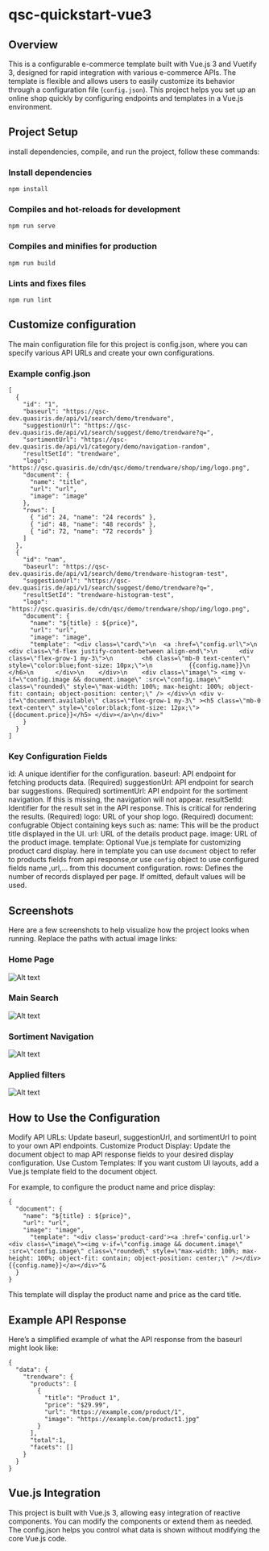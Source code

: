 # qsc-quickstart-vue3

## Overview

This is a configurable e-commerce template built with Vue.js 3 and Vuetify 3, designed for rapid integration with various e-commerce APIs. The template is flexible and allows users to easily customize its behavior through a configuration file (`config.json`). This project helps you set up an online shop quickly by configuring endpoints and templates in a Vue.js environment.

## Project Setup

install dependencies, compile, and run the project, follow these commands:

### Install dependencies
```
npm install
```

### Compiles and hot-reloads for development
```
npm run serve
```

### Compiles and minifies for production
```
npm run build
```

### Lints and fixes files
```
npm run lint
```

## Customize configuration

The main configuration file for this project is config.json, where you can specify various API URLs and create your own configurations.

### Example config.json

```
[
  {
    "id": "1",
    "baseurl": "https://qsc-dev.quasiris.de/api/v1/search/demo/trendware",
    "suggestionUrl": "https://qsc-dev.quasiris.de/api/v1/search/suggest/demo/trendware?q=",
    "sortimentUrl": "https://qsc-dev.quasiris.de/api/v1/category/demo/navigation-random",
    "resultSetId": "trendware",
    "logo": "https://qsc.quasiris.de/cdn/qsc/demo/trendware/shop/img/logo.png",
    "document": {
      "name": "title",
      "url": "url",
      "image": "image"
    },
    "rows": [
      { "id": 24, "name": "24 records" },
      { "id": 48, "name": "48 records" },
      { "id": 72, "name": "72 records" }
    ]
  },
  {
    "id": "nam",
    "baseurl": "https://qsc-dev.quasiris.de/api/v1/search/demo/trendware-histogram-test",
    "suggestionUrl": "https://qsc-dev.quasiris.de/api/v1/search/suggest/demo/trendware?q=",
    "resultSetId": "trendware-histogram-test",
    "logo": "https://qsc.quasiris.de/cdn/qsc/demo/trendware/shop/img/logo.png",
    "document": {
      "name": "${title} : ${price}",
      "url": "url",
      "image": "image",
      "template": "<div class=\"card\">\n  <a :href=\"config.url\">\n    <div class=\"d-flex justify-content-between align-end\">\n      <div class=\"flex-grow-1 my-3\">\n        <h6 class=\"mb-0 text-center\" style=\"color:blue;font-size: 10px;\">\n          {{config.name}}\n        </h6>\n      </div>\n    </div>\n    <div class=\"image\"> <img v-if=\"config.image && document.image\" :src=\"config.image\" class=\"rounded\" style=\"max-width: 100%; max-height: 100%; object-fit: contain; object-position: center;\" /> </div>\n <div v-if=\"document.available\" class=\"flex-grow-1 my-3\" ><h5 class=\"mb-0 text-center\" style=\"color:black;font-size: 12px;\">{{document.price}}</h5> </div></a>\n</div>"
    }
  }
]
```

###  Key Configuration Fields

  id: A unique identifier for the configuration.
  baseurl: API endpoint for fetching products data. (Required)
  suggestionUrl: API endpoint for search bar suggestions. (Required)
  sortimentUrl: API endpoint for the sortiment navigation. If this is missing, 
    the navigation will not appear.
  resultSetId: Identifier for the result set in the API response. This is critical
    for  rendering the results. (Required)
  logo: URL of your shop logo. (Required)
  document: confugrable Object containing keys such as:
      name: This will be the product title displayed in the UI.
      url: URL of the details product page.
      image: URL of the product image.
      template: Optional Vue.js template for customizing product card display.
        here in template you can use `document` object to refer to products fields
        from api response,or use `config` object to use configured fields name ,url,...  from this document configuration.
  rows: Defines the number of records displayed per page. If omitted, default values will be used.

## Screenshots

Here are a few screenshots to help visualize how the project looks when running. Replace the paths with actual image links:

### Home Page
![Alt text](src/assets/Screenshot1.png)
### Main Search
![Alt text](src/assets/Screenshot2.png)
### Sortiment Navigation
![Alt text](src/assets/Screenshot4.png)
### Applied filters 
![Alt text](src/assets/Screenshot3.png)

## How to Use the Configuration

Modify API URLs: Update baseurl, suggestionUrl, and sortimentUrl to point to your own API endpoints.
Customize Product Display: Update the document object to map API response fields to your desired display configuration.
Use Custom Templates: If you want custom UI layouts, add a Vue.js template field to the document object.

For example, to configure the product name and price display:
```
{
  "document": {
    "name": "${title} : ${price}",
    "url": "url",
    "image": "image",
      "template": "<div class='product-card'><a :href='config.url'><div class=\"image\"><img v-if=\"config.image && document.image\" :src=\"config.image\" class=\"rounded\" style=\"max-width: 100%; max-height: 100%; object-fit: contain; object-position: center;\" /></div>{{config.name}}</a></div>"&
  }
}
```
This template will display the product name and price as the card title.

## Example API Response

Here’s a simplified example of what the API response from the baseurl might look like:
```
{
  "data": {
    "trendware": {
      "products": [
        {
          "title": "Product 1",
          "price": "$29.99",
          "url": "https://example.com/product/1",
          "image": "https://example.com/product1.jpg"
        }
      ],
      "total":1,
      "facets": []
    }
  }
}
```
## Vue.js Integration

This project is built with Vue.js 3, allowing easy integration of reactive components.
You can modify the components or extend them as needed. The config.json helps you 
control what data is shown without modifying the core Vue.js code.